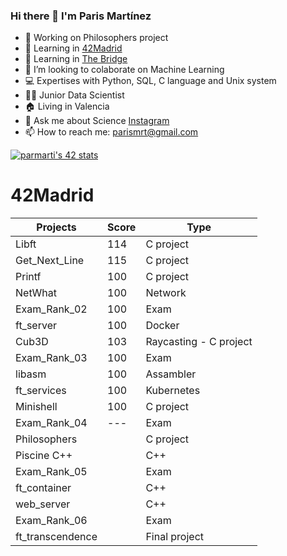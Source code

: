 ### Hi there 👋 I'm Paris Martínez
<!--
**parismart/parismart** is a ✨ _special_ ✨ repository because its `README.md` (this file) appears on your GitHub profile.
-->

- 🔭 Working on Philosophers project
- 🌱 Learning in [42Madrid](https://www.42madrid.com)
- 🌱 Learning in [The Bridge](https://www.thebridge.tech/campus/valencia)
- 👯 I’m looking to colaborate on Machine Learning
- 💻 Expertises with Python, SQL, C language and Unix system
- 👨‍💻 Junior Data Scientist
- 🏠 Living in Valencia
- 💬 Ask me about Science [Instagram](https://www.instagram.com/parisdetroya42/)
- 📫 How to reach me: parismrt@gmail.com


[![parmarti's 42 stats](https://badge42.vercel.app/api/v2/cl1lvrz0z002109lhozldfih2/stats?cursusId=21&coalitionId=65)](https://github.com/JaeSeoKim/badge42)

# 42Madrid

|   Projects	|  Score	| Type |
|---	|---	|--- |
| Libft | 114 | C project |
| Get_Next_Line	| 115 | C project |
| Printf	| 100 | C project |
| NetWhat | 100 | Network |
| Exam_Rank_02 | 100 | Exam |
| ft_server | 100 | Docker |
| Cub3D | 103 | Raycasting - C project |
| Exam_Rank_03 | 100 | Exam |
| libasm | 100 | Assambler |
| ft_services | 100 | Kubernetes |
| Minishell | 100 | C project |
| Exam_Rank_04 | --- | Exam |
| Philosophers |  | C project |
| Piscine C++ |  | C++ |
| Exam_Rank_05 |  | Exam |
| ft_container | | C++ |
| web_server | | C++ |
| Exam_Rank_06 |  | Exam |
| ft_transcendence | | Final project |
